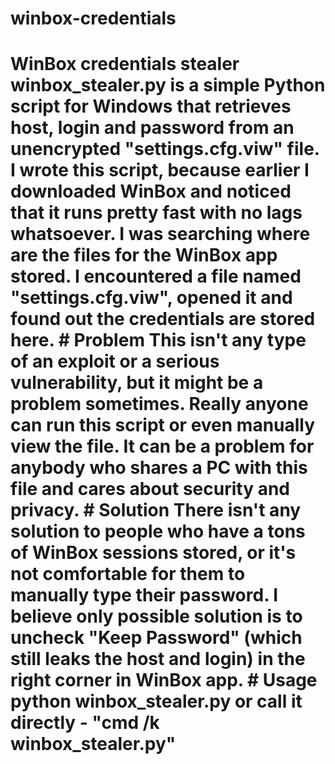 # winbox-credentials
# WinBox credentials stealer winbox_stealer.py is a simple Python script for Windows that retrieves host, login and password from an unencrypted "settings.cfg.viw" file. I wrote this script, because earlier I downloaded WinBox and noticed that it runs pretty fast with no lags whatsoever. I was searching where are the files for the WinBox app stored. I encountered a file named "settings.cfg.viw", opened it and found out the credentials are stored here.  # Problem This isn't any type of an exploit or a serious vulnerability, but it might be a problem sometimes. Really anyone can run this script or even manually view the file. It can be a problem for anybody who shares a PC with this file and cares about security and privacy.   # Solution There isn't any solution to people who have a tons of WinBox sessions stored, or it's not comfortable for them to manually type their password. I believe only possible solution is to uncheck "Keep Password" (which still leaks the host and login) in the right corner in WinBox app.  # Usage python winbox_stealer.py  or call it directly - "cmd /k winbox_stealer.py"

